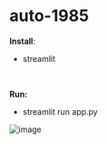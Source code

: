 # auto-1985

**Install**: 
<br>
* streamlit 
<br>

**Run:**
<br>
* streamlit run app.py

![image](https://user-images.githubusercontent.com/77450786/122551920-89dd0080-d02d-11eb-9cf7-ea1e96a71177.png)

